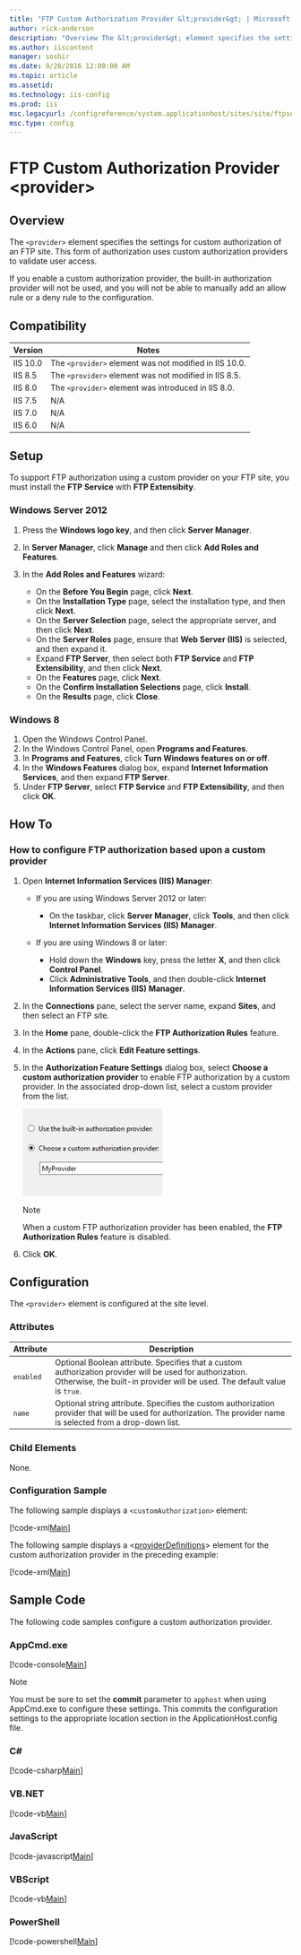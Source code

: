 ```yaml
---
title: "FTP Custom Authorization Provider &lt;provider&gt; | Microsoft Docs"
author: rick-anderson
description: "Overview The &lt;provider&gt; element specifies the settings for custom authorization of an FTP site. This form of authorization uses custom authorization pr..."
ms.author: iiscontent
manager: soshir
ms.date: 9/26/2016 12:00:00 AM
ms.topic: article
ms.assetid: 
ms.technology: iis-config
ms.prod: iis
msc.legacyurl: /configreference/system.applicationhost/sites/site/ftpserver/security/customauthorization/provider
msc.type: config
---
```

FTP Custom Authorization Provider &lt;provider&gt;
====================
<a id="001"></a>
## Overview

The `<provider>` element specifies the settings for custom authorization of an FTP site. This form of authorization uses custom authorization providers to validate user access.

If you enable a custom authorization provider, the built-in authorization provider will not be used, and you will not be able to manually add an allow rule or a deny rule to the configuration.

<a id="002"></a>
## Compatibility

| Version | Notes |
| --- | --- |
| IIS 10.0 | The `<provider>` element was not modified in IIS 10.0. |
| IIS 8.5 | The `<provider>` element was not modified in IIS 8.5. |
| IIS 8.0 | The `<provider>` element was introduced in IIS 8.0. |
| IIS 7.5 | N/A |
| IIS 7.0 | N/A |
| IIS 6.0 | N/A |

<a id="003"></a>
## Setup

To support FTP authorization using a custom provider on your FTP site, you must install the **FTP Service** with **FTP Extensibity**.

### Windows Server 2012

1. Press the **Windows logo key**, and then click **Server Manager**.
2. In **Server Manager**, click **Manage** and then click **Add Roles and Features**.
3. In the **Add Roles and Features** wizard: 

    - On the **Before You Begin** page, click **Next**.
    - On the **Installation Type** page, select the installation type, and then click **Next**.
    - On the **Server Selection** page, select the appropriate server, and then click **Next**.
    - On the **Server Roles** page, ensure that **Web Server (IIS)** is selected, and then expand it.
    - Expand **FTP Server**, then select both **FTP Service** and **FTP Extensibility**, and then click **Next**.
    - On the **Features** page, click **Next**.
    - On the **Confirm Installation Selections** page, click **Install**.
    - On the **Results** page, click **Close**.

### Windows 8

1. Open the Windows Control Panel.
2. In the Windows Control Panel, open **Programs and Features**.
3. In **Programs and Features**, click **Turn Windows features on or off**.
4. In the **Windows Features** dialog box, expand **Internet Information Services**, and then expand **FTP Server**.
5. Under **FTP Server**, select **FTP Service** and **FTP Extensibility**, and then click **OK**.
 
<a id="004"></a>
## How To

### How to configure FTP authorization based upon a custom provider

1. Open **Internet Information Services (IIS) Manager**: 

    - If you are using Windows Server 2012 or later: 

        - On the taskbar, click **Server Manager**, click **Tools**, and then click **Internet Information Services (IIS) Manager**.
    - If you are using Windows 8 or later: 

        - Hold down the **Windows** key, press the letter **X**, and then click **Control Panel**.
        - Click **Administrative Tools**, and then double-click **Internet Information Services (IIS) Manager**.
2. In the **Connections** pane, select the server name, expand **Sites**, and then select an FTP site.
3. In the **Home** pane, double-click the **FTP Authorization Rules** feature.
4. In the **Actions** pane, click **Edit Feature settings**.
5. In the **Authorization Feature Settings** dialog box, select **Choose a custom authorization provider** to enable FTP authorization by a custom provider. In the associated drop-down list, select a custom provider from the list.   
  
    [![](provider/_static/image2.png)](provider/_static/image1.png)  
  
    > [!NOTE]
    > When a custom FTP authorization provider has been enabled, the     **FTP Authorization Rules** feature is disabled.
6. Click **OK**.
 
<a id="005"></a>
## Configuration

The `<provider>` element is configured at the site level.

### Attributes

| Attribute | Description |
| --- | --- |
| `enabled` | Optional Boolean attribute. Specifies that a custom authorization provider will be used for authorization. Otherwise, the built-in provider will be used. The default value is `true`. |
| `name` | Optional string attribute. Specifies the custom authorization provider that will be used for authorization. The provider name is selected from a drop-down list. |

### Child Elements

None.

### Configuration Sample

The following sample displays a `<customAuthorization>` element:

[!code-xml[Main](provider/samples/sample1.xml)]

The following sample displays a &lt;[providerDefinitions](../../../../../../system.ftpserver/providerdefinitions/index.md)&gt; element for the custom authorization provider in the preceding example:

[!code-xml[Main](provider/samples/sample2.xml)]
 
<a id="006"></a>
## Sample Code

The following code samples configure a custom authorization provider.

### AppCmd.exe

[!code-console[Main](provider/samples/sample3.cmd)]

> [!NOTE]
> You must be sure to set the **commit** parameter to `apphost` when using AppCmd.exe to configure these settings. This commits the configuration settings to the appropriate location section in the ApplicationHost.config file.
  

### C#

[!code-csharp[Main](provider/samples/sample4.cs)]
  

### VB.NET

[!code-vb[Main](provider/samples/sample5.vb)]
  

### JavaScript

[!code-javascript[Main](provider/samples/sample6.js)]
  

### VBScript

[!code-vb[Main](provider/samples/sample7.vb)]
  

### PowerShell

[!code-powershell[Main](provider/samples/sample8.ps1)]